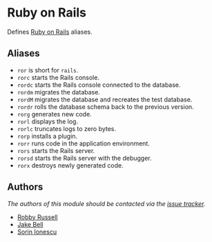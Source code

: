 Ruby on Rails
=============

Defines [Ruby on Rails][1] aliases.

Aliases
-------

  - `ror` is short for `rails`.
  - `rorc` starts the Rails console.
  - `rordc` starts the Rails console connected to the database.
  - `rordm` migrates the database.
  - `rordM` migrates the database and recreates the test database.
  - `rordr` rolls the database schema back to the previous version.
  - `rorg` generates new code.
  - `rorl` displays the log.
  - `rorlc` truncates logs to zero bytes.
  - `rorp` installs a plugin.
  - `rorr` runs code in the application environment.
  - `rors` starts the Rails server.
  - `rorsd` starts the Rails server with the debugger.
  - `rorx` destroys newly generated code.

Authors
-------

*The authors of this module should be contacted via the [issue tracker][2].*

  - [Robby Russell](https://github.com/robbyrussell)
  - [Jake Bell](https://github.com/theunraveler)
  - [Sorin Ionescu](https://github.com/sorin-ionescu)

[1]: http://rubyonrails.org
[2]: https://github.com/zsh-users/prezto/issues
